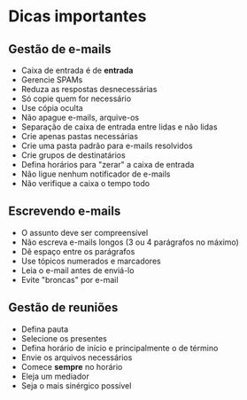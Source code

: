 # Dicas importantes

## Gestão de e-mails

- Caixa de entrada é de **entrada**
- Gerencie SPAMs
- Reduza as respostas desnecessárias
- Só copie quem for necessário
- Use cópia oculta
- Não apague e-mails, arquive-os
- Separação de caixa de entrada entre lidas e não lidas
- Crie apenas pastas necessárias
- Crie uma pasta padrão para e-mails resolvidos
- Crie grupos de destinatários
- Defina horários para "zerar" a caixa de entrada
- Não ligue nenhum notificador de e-mails
- Não verifique a caixa o tempo todo

## Escrevendo e-mails

- O assunto deve ser compreensível
- Não escreva e-mails longos (3 ou 4 parágrafos no máximo)
- Dê espaço entre os parágrafos
- Use tópicos numerados e marcadores
- Leia o e-mail antes de enviá-lo
- Evite "broncas" por e-mail

## Gestão de reuniões

- Defina pauta
- Selecione os presentes
- Defina horário de início e principalmente o de término
- Envie os arquivos necessários
- Comece **sempre** no horário
- Eleja um mediador
- Seja o mais sinérgico possível

<!--stackedit_data:
eyJoaXN0b3J5IjpbLTk5NDQ1OTQ2MywtMTQzMDA5MTM0NiwtND
IzMzE1Njc2LC0xMDE1OTU0NjI5XX0=
-->